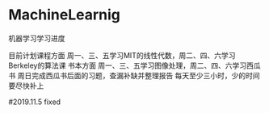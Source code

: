 # MachineLearnig
机器学习学习进度

目前计划课程方面 周一、三、五学习MIT的线性代数，周二、四、六学习Berkeley的算法课
        书本方面 周一、三、五学习图像处理，周二、四、六学习西瓜书
		周日完成西瓜书后面的习题，查漏补缺并整理报告
		每天至少三小时，少的时间要尽快补上
		
#2019.11.5 fixed

